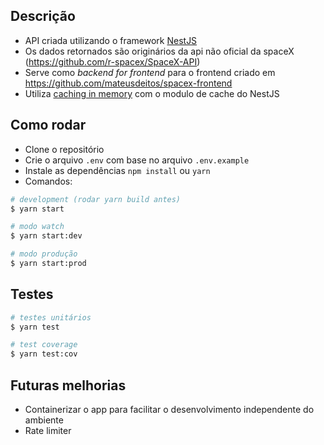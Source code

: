 
## Descrição

- API criada utilizando o framework [NestJS](https://github.com/nestjs/nest)
- Os dados retornados são originários da api não oficial da spaceX (https://github.com/r-spacex/SpaceX-API)
- Serve como _backend for frontend_ para o frontend criado em https://github.com/mateusdeitos/spacex-frontend
- Utiliza [caching in memory](https://docs.nestjs.com/techniques/caching#in-memory-cache) com o modulo de cache do NestJS

## Como rodar

- Clone o repositório
- Crie o arquivo `.env` com base no arquivo `.env.example`
- Instale as dependências `npm install` ou `yarn`
- Comandos:

```bash
# development (rodar yarn build antes)
$ yarn start

# modo watch
$ yarn start:dev

# modo produção
$ yarn start:prod
```

## Testes

```bash
# testes unitários
$ yarn test

# test coverage
$ yarn test:cov
```

## Futuras melhorias

- Containerizar o app para facilitar o desenvolvimento independente do ambiente
- Rate limiter
